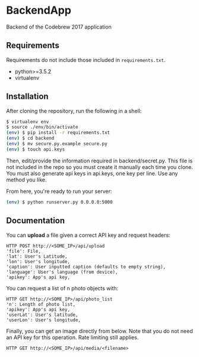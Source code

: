 # BackendApp
Backend of the Codebrew 2017 application

## Requirements

Requirements do not include those included in `requirements.txt`.

- python>=3.5.2
- virtualenv

## Installation

After cloning the repository, run the following in a shell:

```sh
$ virtualenv env
$ source ./env/bin/activate
(env) $ pip install -r requirements.txt
(env) $ cd backend
(env) $ mv secure.py.example secure.py
(env) $ touch api.keys
```

Then, edit/provide the information required in backend/secret.py. This file is not included in the repo so you must create it manually each time you clone. You must also generate api keys in api.keys, one key per line. Use any method you like.

From here, you're ready to run your server:

```sh
(env) $ python runserver.py 0.0.0.0:5000
```

## Documentation

You can **upload** a file given a correct API key and request headers:

```
HTTP POST http://<SOME_IP>/api/upload
'file': File,
'lat': User's Latitude,
'lon': User's longitude,
'caption': User inputted caption (defaults to empty string),
'language': User's language (from device),
'apikey': App's api key,
```

You can request a list of n photo objects with:

```
HTTP GET http://<SOME_IP>/api/photo_list
'n': Length of photo list,
'apikey': App's api key,
'userLat': User's latitude,
'userLon': User's longitude,
```

Finally, you can get an image directly from below. Note that you do not need an API key for this operation. Rate limiting still applies.

```
HTTP GET http://<SOME_IP>/api/media/<filename>
```
